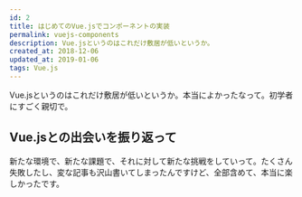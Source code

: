 ```yaml
---
id: 2
title: はじめてのVue.jsでコンポーネントの実装
permalink: vuejs-components
description: Vue.jsというのはこれだけ敷居が低いというか。
created_at: 2018-12-06
updated_at: 2019-01-06
tags: Vue.js
---
```

 
Vue.jsというのはこれだけ敷居が低いというか。本当によかったなって。初学者にすごく親切で。
 
## Vue.jsとの出会いを振り返って
新たな環境で、新たな課題で、それに対して新たな挑戦をしていって。たくさん失敗したし、変な記事も沢山書いてしまったんですけど、全部含めて、本当に楽しかったです。
